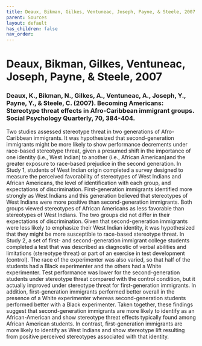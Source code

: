 ```yaml
---
title: Deaux, Bikman, Gilkes, Ventuneac, Joseph, Payne, & Steele, 2007
parent: Sources
layout: default
has_children: false
nav_order: 
---
```


# Deaux, Bikman, Gilkes, Ventuneac, Joseph, Payne, & Steele, 2007

### Deaux, K., Bikman, N., Gilkes, A., Ventuneac, A., Joseph, Y., Payne, Y., & Steele, C. (2007). Becoming Americans: Stereotype threat effects in Afro-Caribbean immigrant groups. Social Psychology Quarterly, 70, 384-404.

Two studies assessed stereotype threat in two generations of Afro-Caribbean immigrants. It was hypothesized that second-generation immigrants might be more likely to show performance decrements under race-based stereotype threat, given a presumed shift in the importance of one identity (i.e., West Indian) to another (i.e., African American)and the greater exposure to race-based prejudice in the second generation. In Study 1, students of West Indian origin completed a survey designed to measure the perceived favorability of stereotypes of West Indians and African Americans, the level of identification with each group, and expectations of discrimination. First-generation immigrants identified more strongly as West Indians and this generation believed that stereotypes of West Indians were more positive than second-generation immigrants. Both groups viewed stereotypes of African Americans as less favorable than stereotypes of West Indians. The two groups did not differ in their expectations of discrimination. Given that second-generation immigrants were less likely to emphasize their West Indian identity, it was hypothesized that they might be more susceptible to race-based stereotype threat. In Study 2, a set of first- and second-generation immigrant college students completed a test that was described as diagnostic of verbal abilities and limitations (stereotype threat) or part of an exercise in test development (control). The race of the experimenter was also varied, so that half of the students had a Black experimenter and the others had a White experimenter. Test performance was lower for the second-generation students under stereotype threat compared with the control condition, but it actually improved under stereotype threat for first-generation immigrants. In addition, first-generation immigrants performed better overall in the presence of a White experimenter whereas second-generation students performed better with a Black experimenter. Taken together, these findings suggest that second-generation immigrants are more likely to identify as an African-American and show stereotype threat effects typically found among African American students. In contrast, first-generation immigrants are more likely to identify as West Indians and show stereotype lift resulting from positive perceived stereotypes associated with that identity.
